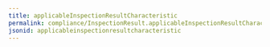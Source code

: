 ```yaml
---
title: applicableInspectionResultCharacteristic
permalink: compliance/InspectionResult.applicableInspectionResultCharacteristic.html
jsonid: applicableinspectionresultcharacteristic
---
```

